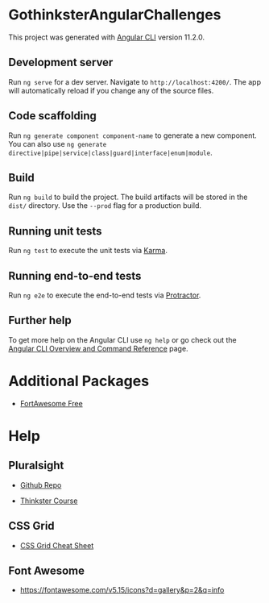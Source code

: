 # GothinksterAngularChallenges

This project was generated with [Angular CLI](https://github.com/angular/angular-cli) version 11.2.0.

## Development server

Run `ng serve` for a dev server. Navigate to `http://localhost:4200/`. The app will automatically reload if you change any of the source files.

## Code scaffolding

Run `ng generate component component-name` to generate a new component. You can also use `ng generate directive|pipe|service|class|guard|interface|enum|module`.

## Build

Run `ng build` to build the project. The build artifacts will be stored in the `dist/` directory. Use the `--prod` flag for a production build.

## Running unit tests

Run `ng test` to execute the unit tests via [Karma](https://karma-runner.github.io).

## Running end-to-end tests

Run `ng e2e` to execute the end-to-end tests via [Protractor](http://www.protractortest.org/).

## Further help

To get more help on the Angular CLI use `ng help` or go check out the [Angular CLI Overview and Command Reference](https://angular.io/cli) page.

# Additional Packages

- [FortAwesome Free](https://www.npmjs.com/package/@fortawesome/fontawesome-free)

# Help

## Pluralsight

- [Github Repo](https://github.com/PizzaPokerGuy/100-angular-challenges/tree/master/src/app/components)

- [Thinkster Course](https://thinkster.io/tutorials/100-angular-challenge-challenges)

## CSS Grid

- [CSS Grid Cheat Sheet](https://grid.malven.co/)

## Font Awesome

- https://fontawesome.com/v5.15/icons?d=gallery&p=2&q=info
